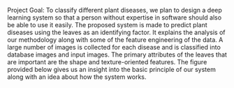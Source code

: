 Project Goal: To classify different plant diseases, we plan to design a deep learning system so that a person without expertise in software should also be able to use it easily. The proposed system is made to predict plant diseases using the leaves as an identifying factor. It explains the analysis of our methodology along with some of the feature engineering of the data. A large number of images is collected for each disease and is classified into database images and input images. The primary attributes of the leaves that are important are the shape and texture-oriented features. The figure provided below gives us an insight into the basic principle of our system along with an idea about how the system works.
